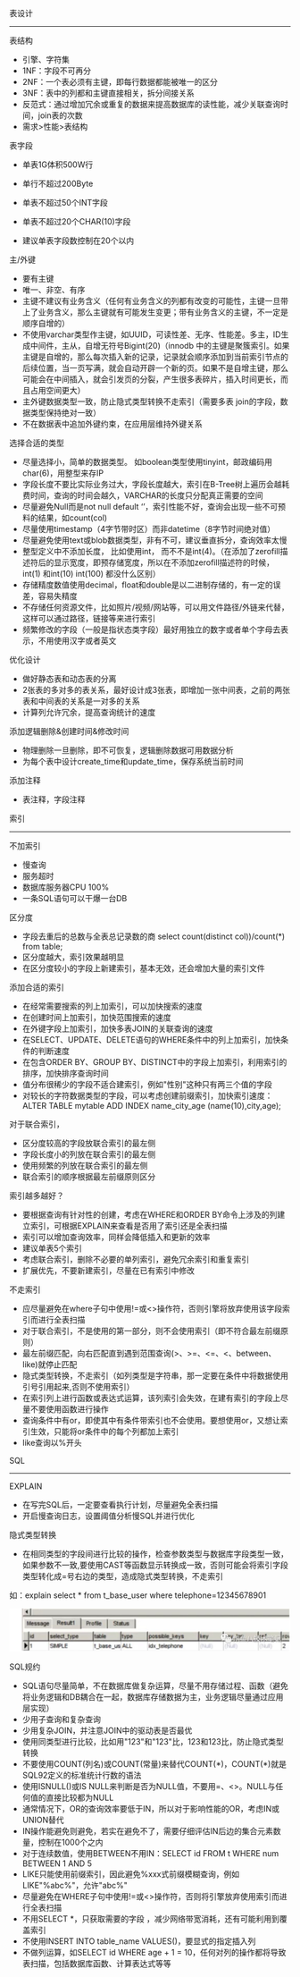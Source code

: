 表设计

---

表结构

* 引擎、字符集
* 1NF：字段不可再分
* 2NF：一个表必须有主键，即每行数据都能被唯一的区分
* 3NF：表中的列都和主键直接相关，拆分间接关系
* 反范式：通过增加冗余或重复的数据来提高数据库的读性能，减少关联查询时间，join表的次数
* 需求\>性能\>表结构

表字段

* 单表1G体积500W⾏

* 单⾏不超过200Byte
* 单表不超过50个INT字段
* 单表不超过20个CHAR(10)字段
* 建议单表字段数控制在20个以内

主/外键

* 要有主键
* 唯一、非空、有序
* 主键不建议有业务含义（任何有业务含义的列都有改变的可能性，主键一旦带上了业务含义，那么主键就有可能发生变更；带有业务含义的主键，不一定是顺序自增的）
* 不使用varchar类型作主键，如UUID，可读性差、无序、性能差。多主，ID生成中间件，主从，自增无符号Bigint(20)（innodb 中的主键是聚簇索引。如果主键是自增的，那么每次插入新的记录，记录就会顺序添加到当前索引节点的后续位置，当一页写满，就会自动开辟一个新的页。如果不是自增主键，那么可能会在中间插入，就会引发页的分裂，产生很多表碎片，插入时间更长，而且占用空间更大）
* 主外键数据类型一致，防止隐式类型转换不走索引（需要多表 join的字段，数据类型保持绝对一致）
* 不在数据表中追加外键约束，在应用层维持外键关系

选择合适的类型

* 尽量选择小，简单的数据类型。 如boolean类型使用tinyint，邮政编码用char(6)，用整型来存IP
* 字段长度不要比实际业务过大，字段长度越大，索引在B-Tree树上遍历会越耗费时间，查询的时间会越久，VARCHAR的长度只分配真正需要的空间
* 尽量避免Null而是not null default ‘’，索引性能不好，查询会出现一些不可预料的结果，如count(col)
* 尽量使用timestamp（4字节带时区）而非datetime（8字节时间绝对值）
* 尽量避免使用text或blob数据类型，非有不可，建议垂直拆分，查询效率太慢
* 整型定义中不添加长度， 比如使用int， 而不不是int(4)。（在添加了zerofill描述符后的显示宽度，即预存储宽度，所以在不添加zerofill描述符的时候，int(1) 和int(10) int(100) 都没什么区别）
* 存储精度数值使用decimal，float和double是以二进制存储的，有一定的误差，容易失精度
* 不存储任何资源文件，比如照片/视频/网站等，可以用文件路径/外链来代替，这样可以通过路径，链接等来进行索引
* 频繁修改的字段（一般是指状态类字段）最好用独立的数字或者单个字母去表示，不用使用汉字或者英文

优化设计

* 做好静态表和动态表的分离
* 2张表的多对多的表关系，最好设计成3张表，即增加一张中间表，之前的两张表和中间表的关系是一对多的关系
* 计算列允许冗余，提高查询统计的速度

添加逻辑删除&创建时间&修改时间

* 物理删除一旦删除，即不可恢复，逻辑删除数据可用数据分析
* 为每个表中设计create\_time和update\_time，保存系统当前时间

添加注释

* 表注释，字段注释

索引

---

不加索引

* 慢查询
* 服务超时
* 数据库服务器CPU 100%
* 一条SQL语句可以干爆一台DB

区分度

* 字段去重后的总数与全表总记录数的商 select count(distinct col))/count(\*) from table;
* 区分度越大，索引效果越明显
* 在区分度较小的字段上新建索引，基本无效，还会增加大量的索引文件

添加合适的索引

* 在经常需要搜索的列上加索引，可以加快搜索的速度
* 在创建时间上加索引，加快范围搜索的速度
* 在外键字段上加索引，加快多表JOIN的关联查询的速度
* 在SELECT、UPDATE、DELETE语句的WHERE条件中的列上加索引，加快条件的判断速度
* 在包含ORDER BY、GROUP BY、DISTINCT中的字段上加索引，利用索引的排序，加快排序查询时间
* 值分布很稀少的字段不适合建索引，例如"性别"这种只有两三个值的字段
* 对较长的字符数据类型的字段，可以考虑创建前缀索引，加快索引速度：ALTER TABLE mytable ADD INDEX name\_city\_age (name(10),city,age);

对于联合索引，

* 区分度较高的字段放联合索引的最左侧
* 字段长度小的列放在联合索引的最左侧
* 使用频繁的列放在联合索引的最左侧
* 联合索引的顺序根据最左前缀原则区分

索引越多越好？

* 要根据查询有针对性的创建，考虑在WHERE和ORDER BY命令上涉及的列建立索引，可根据EXPLAIN来查看是否用了索引还是全表扫描
* 索引可以增加查询效率，同样会降低插入和更新的效率
* 建议单表5个索引
* 考虑联合索引，删除不必要的单列索引，避免冗余索引和重复索引
* 扩展优先，不要新建索引，尽量在已有索引中修改

不走索引

* 应尽量避免在where子句中使用!=或\<\>操作符，否则引擎将放弃使用该字段索引而进行全表扫描
* 对于联合索引，不是使用的第一部分，则不会使用索引（即不符合最左前缀原则）
* 最左前缀匹配，向右匹配直到遇到范围查询(\>、\>=、\<=、\<、between、like)就停止匹配
* 隐式类型转换，不走索引（如列类型是字符串，那一定要在条件中将数据使用引号引用起来,否则不使用索引）
* 在索引列上进行函数或表达式运算，该列索引会失效，在建有索引的字段上尽量不要使用函数进行操作
* 查询条件中有or，即使其中有条件带索引也不会使用。要想使用or，又想让索引生效，只能将or条件中的每个列都加上索引
* like查询以%开头

SQL

---

EXPLAIN

* 在写完SQL后，一定要查看执行计划，尽量避免全表扫描
* 开启慢查询日志，设置阈值分析慢SQL并进行优化

隐式类型转换

* 在相同类型的字段间进行比较的操作，检查参数类型与数据库字段类型一致，如果参数不一致,要使用CAST等函数显示转换成一致，否则可能会将索引字段类型转化成=号右边的类型，造成隐式类型转换，不走索引

如：explain select \* from t\_base\_user where telephone=12345678901

![](resources/34F4C6FB9F558607B25EC01C1505FC59.jpg)

SQL规约

* SQL语句尽量简单，不在数据库做复杂运算，尽量不用存储过程、函数（避免将业务逻辑和DB耦合在一起，数据库存储数据为主，业务逻辑尽量通过应用层实现）
* 少用子查询和复杂查询
* 少用复杂JOIN，并注意JOIN中的驱动表是否最优
* 使用同类型进行比较，比如用"123"和"123"比，123和123比，防止隐式类型转换
* 不要使用COUNT(列名)或COUNT(常量)来替代COUNT(\*)，COUNT(\*)就是SQL92定义的标准统计行数的语法
* 使用ISNULL()或IS NULL来判断是否为NULL值，不要用=、\<\>。NULL与任何值的直接比较都为NULL
* 通常情况下，OR的查询效率要低于IN，所以对于影响性能的OR，考虑IN或UNION替代
* IN操作能避免则避免，若实在避免不了，需要仔细评估IN后边的集合元素数量，控制在1000个之内
* 对于连续数值，使用BETWEEN不用IN：SELECT id FROM t WHERE num BETWEEN 1 AND 5
* LIKE只能使用前缀索引，因此避免%xxx式前缀模糊查询，例如LIKE"%abc%"，允许"abc%"
* 尽量避免在WHERE子句中使用!=或\<\>操作符，否则将引擎放弃使用索引而进行全表扫描
* 不用SELECT \*，只获取需要的字段 ，减少网络带宽消耗，还有可能利用到覆盖索引
* 不使用INSERT INTO table\_name VALUES()，要显式的指定插入列
* 不做列运算，如SELECT id WHERE age + 1 = 10，任何对列的操作都将导致表扫描，包括数据库函数、计算表达式等等
